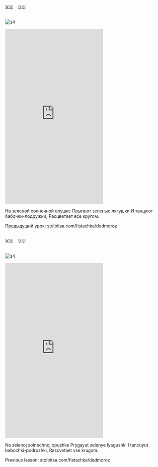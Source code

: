 <span id="ru"><a href='#ru'>🇷🇺</a> &nbsp;&nbsp;&nbsp;<a href='#en'>🇺🇸</a> &nbsp;&nbsp;&nbsp;</span><br><br>

![з4](https://github.com/user-attachments/assets/73462f84-7e6c-4b96-b84c-202651336028)

<iframe width="315" height="560" src="https://www.youtube.com/embed/H_UCcJqsLRM" frameborder="0" allow="accelerometer; autoplay; clipboard-write; encrypted-media; gyroscope; picture-in-picture; web-share"allowfullscreen></iframe>

На зеленой солнечной опушке
Прыгают зеленые лягушки
И танцуют бабочки-подружки,
Расцветает все кругом.

Предыдущий урок: stolbitsa.com/fistachka/dedmoroz<br><br>

<span id="en"><a href='#ru'>🇷🇺</a> &nbsp;&nbsp;&nbsp;<a href='#en'>🇺🇸</a> &nbsp;&nbsp;&nbsp;</span><br><br>

![з4](https://github.com/user-attachments/assets/73462f84-7e6c-4b96-b84c-202651336028)

<iframe width="315" height="560" src="https://www.youtube.com/embed/2GTOpETta" frameborder="0" allow="accelerometer; autoplay; clipboard-write; encrypted-media; gyroscope; picture-in-picture; web-share"allowfullscreen></iframe>

Na zelenoj solnechnoj opushke
Prygayut zelenye lyagushki
I tancuyut babochki-podruzhki,
Rascvetaet vse krugom.

Previous lesson: stolbitsa.com/fistachka/dedmoroz<br><br>

